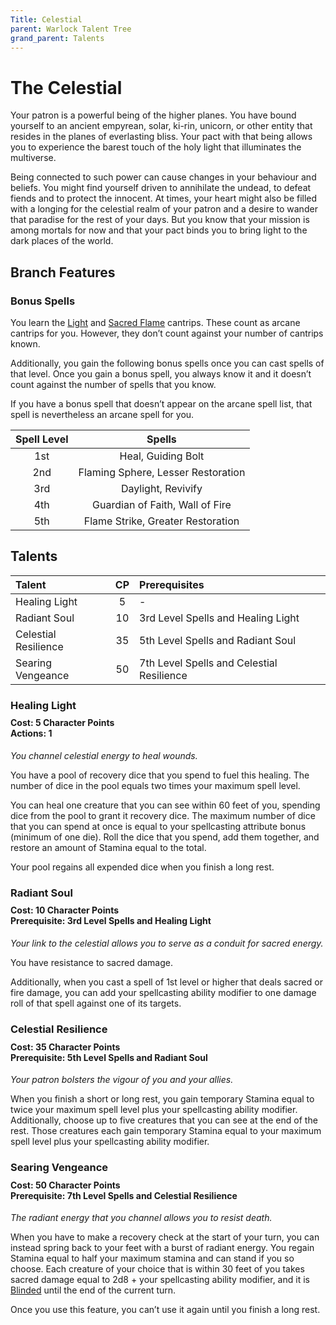 ```yaml
---
Title: Celestial
parent: Warlock Talent Tree
grand_parent: Talents
---
```

 
# The Celestial
Your patron is a powerful being of the higher planes. You have bound yourself to an ancient empyrean, solar, ki-rin, unicorn, or other entity that resides in the planes of everlasting bliss. Your pact with that being allows you to experience the barest touch of the holy light that illuminates the multiverse.

Being connected to such power can cause changes in your behaviour and beliefs. You might find yourself driven to annihilate the undead, to defeat fiends and to protect the innocent. At times, your heart might also be filled with a longing for the celestial realm of your patron and a desire to wander that paradise for the rest of your days. But you know that your mission is among mortals for now and that your pact binds you to bring light to the dark places of the world.

## Branch Features

### Bonus Spells
You learn the [Light](https://stormchaserroleplaying.com/stormchaserRPG/Spells/Cantrips/Evocation/#light) and [Sacred Flame](https://stormchaserroleplaying.com/stormchaserRPG/Spells/Cantrips/Evocation/#sacred-flame) cantrips. These count as arcane cantrips for you. However, they don’t count against your number of cantrips known.

Additionally, you gain the following bonus spells once you can cast spells of that level. Once you gain a bonus spell, you always know it and it doesn’t count against the number of spells that you know.

If you have a bonus spell that doesn’t appear on the arcane spell list, that spell is nevertheless an arcane spell for you.

| Spell Level | Spells |
|:-----------:|:------:|
| 1st | Heal, Guiding Bolt |
| 2nd | Flaming Sphere, Lesser Restoration |
| 3rd | Daylight, Revivify |
| 4th | Guardian of Faith, Wall of Fire |
| 5th | Flame Strike, Greater Restoration |

## Talents
 
| Talent | CP | Prerequisites |
|:-------|:--:|:--------------|
| Healing Light        | 5  | - |
| Radiant Soul         | 10 | 3rd Level Spells and Healing Light |
| Celestial Resilience | 35 | 5th Level Spells and Radiant Soul |
| Searing Vengeance    | 50 | 7th Level Spells and Celestial Resilience |

###  Healing Light

<div style="margin-top:-10px;"></div>
 
#### **Cost:** 5 Character Points<br>**Actions:** 1
*You channel celestial energy to heal wounds.*

You have a pool of recovery dice that you spend to fuel this healing. The number of dice in the pool equals two times your maximum spell level.

You can heal one creature that you can see within 60 feet of you, spending dice from the pool to grant it recovery dice. The maximum number of dice that you can spend at once is equal to your spellcasting attribute bonus (minimum of one die). Roll the dice that you spend, add them together, and restore an amount of Stamina equal to the total.

Your pool regains all expended dice when you finish a long rest.

### Radiant Soul

<div style="margin-top:-10px;"></div>

#### **Cost:** 10 Character Points<br>**Prerequisite:** 3rd Level Spells and Healing Light
*Your link to the celestial allows you to serve as a conduit for sacred energy.*

You have resistance to sacred damage.

Additionally, when you cast a spell of 1st level or higher that deals sacred or fire damage, you can add your spellcasting ability modifier to one damage roll of that spell against one of its targets.

###  Celestial Resilience
 
<div style="margin-top:-10px;"></div>

#### **Cost:** 35 Character Points<br>**Prerequisite:** 5th Level Spells and Radiant Soul
*Your patron bolsters the vigour of you and your allies.*

When you finish a short or long rest, you gain temporary Stamina equal to twice your maximum spell level plus your spellcasting ability modifier. Additionally, choose up to five creatures that you can see at the end of the rest. Those creatures each gain temporary Stamina equal to your maximum spell level plus your spellcasting ability modifier.

### Searing Vengeance

<div style="margin-top:-10px;"></div>
 
#### **Cost:** 50 Character Points<br>**Prerequisite:** 7th Level Spells and Celestial Resilience
*The radiant energy that you channel allows you to resist death.*

When you have to make a recovery check at the start of your turn, you can instead spring back to your feet with a burst of radiant energy. You regain Stamina equal to half your maximum stamina and can stand if you so choose. Each creature of your choice that is within 30 feet of you takes sacred damage equal to 2d8 + your spellcasting ability modifier, and it is [Blinded](https://stormchaserroleplaying.com/stormchaserRPG/Conditions/Blinded/) until the end of the current turn.

Once you use this feature, you can’t use it again until you finish a long rest.
